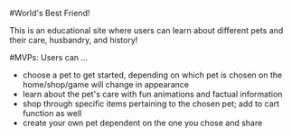 #World's Best Friend!

This is an educational site where users can learn about different pets and their care, husbandry, and history!

#MVPs:
Users can ...
  - choose a pet to get started, depending on which pet is chosen on the home/shop/game will change in appearance
  - learn about the pet's care with fun animations and factual information
  - shop through specific items pertaining to the chosen pet; add to cart function as well
  - create your own pet dependent on the one you chose and share
